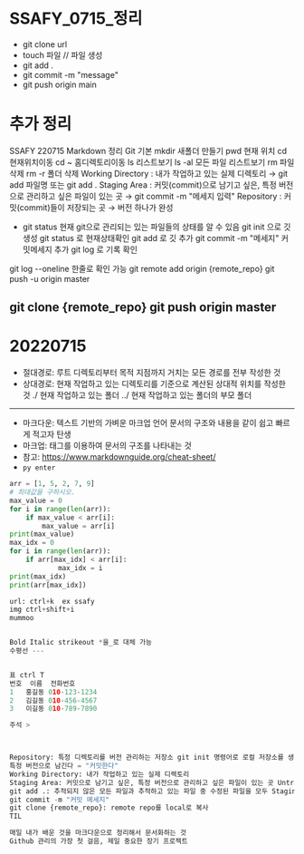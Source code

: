 # SSAFY_0715_정리
- git clone url 
- touch 파일 // 파일 생성
- git add . 
- git commit -m "message"
- git push origin main

# 추가 정리
SSAFY 220715 Markdown 정리
Git 기본
mkdir 새폴더 만들기
pwd 현재 위치
cd 현재위치이동 cd ~ 홈디렉토리이동
ls 리스트보기 ls -al 모든 파일 리스트보기
rm 파일 삭제 rm -r 폴더 삭제
Working Directory : 내가 작업하고 있는 실제 디렉토리 → git add 파일명 또는 git add .
Staging Area : 커밋(commit)으로 남기고 싶은, 특정 버전으로 관리하고 싶은 파일이 있는 곳 → git commit -m "메세지 입력"
Repository : 커밋(commit)들이 저장되는 곳 → 버전 하나가 완성
- git status 현재 git으로 관리되는 있는 파일들의 상태를 알 수 있음
git init 으로 깃 생성
git status 로 현재상태확인
git add 로 깃 추가
git commit -m "메세지" 커밋메세지 추가
git log 로 기록 확인

git log --oneline 한줄로 확인 가능
git remote add origin {remote_repo}
git push -u origin master

git clone {remote_repo}
git push origin master
---

# 20220715
- 절대경로: 루트 디렉토리부터 목적 지점까지 거치는 모든 경로를 전부 작성한 것
- 상대경로: 현재 작업하고 있는 디렉토리를 기준으로 계산된 상대적 위치를 작성한 것
  ./ 현재 작업하고 있는 폴더
  ../ 현재 작업하고 있는 폴더의 부모 폴더
---
- 마크다운: 텍스트 기반의 가벼운 마크업 언어
  문서의 구조와 내용을 같이 쉽고 빠르게 적고자 탄생
- 마크업: 태그를 이용하여 문서의 구조를 나타내는 것
- 참고: https://www.markdownguide.org/cheat-sheet/
- ```py enter ```
```python
arr = [1, 5, 2, 7, 9]
# 최대값을 구하시오.
max_value = 0
for i in range(len(arr)):
    if max_value < arr[i]:
        max_value = arr[i]
print(max_value)
max_idx = 0
for i in range(len(arr)):
    if arr[max_idx] < arr[i]:
            max_idx = i
print(max_idx)
print(arr[max_idx])

url: ctrl+k  ex ssafy
img ctrl+shift+i
mummoo


Bold Italic strikeout *을_로 대체 가능
수평선 ---


표 ctrl T
번호	이름	전화번호
1	홍길동	010-123-1234
2	김길동	010-456-4567
3	이길동	010-789-7890

주석 >



Repository: 특정 디렉토리를 버전 관리하는 저장소 git init 명령어로 로컬 저장소를 생성
특정 버전으로 남긴다 = "커밋한다"
Working Directory: 내가 작업하고 있는 실제 디렉토리
Staging Area: 커밋으로 남기고 싶은, 특정 버전으로 관리하고 싶은 파일이 있는 곳 Untracked :point_right_light_skin_tone: (git add) Staged :point_right_light_skin_tone: (git commit) Committed
git add .: 추적되지 않은 모든 파일과 추적하고 있는 파일 중 수정된 파일을 모두 Staging Area에 올림
git commit -m "커밋 메세지"
git clone {remote_repo}: remote repo를 local로 복사
TIL

매일 내가 배운 것을 마크다운으로 정리해서 문서화하는 것
Github 관리의 가장 첫 걸음, 제일 중요한 장기 프로젝트
